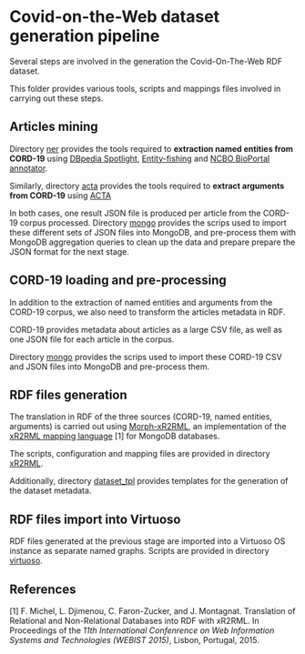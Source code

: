 # Covid-on-the-Web dataset generation pipeline

Several steps are involved in the generation the Covid-On-The-Web RDF dataset.

This folder provides various tools, scripts and mappings files involved in carrying out these steps.


## Articles mining

Directory [ner](ner) provides the tools required to **extraction named entities from CORD-19** using [DBpedia Spotlight](https://www.dbpedia-spotlight.org/), [Entity-fishing](https://github.com/kermitt2/entity-fishing) and [NCBO BioPortal annotator](http://bioportal.bioontology.org/annotatorplus).

Similarly, directory [acta](acta) provides the tools required to **extract arguments from CORD-19** using [ACTA](http://ns.inria.fr/acta/) 

In both cases, one result JSON file is produced per article from the CORD-19 corpus processed.
Directory [mongo](mongo) provides the scrips used to import these different sets of JSON files into MongoDB, and pre-process them with MongoDB aggregation queries to clean up the data and prepare prepare the JSON format for the next stage.

## CORD-19 loading and pre-processing

In addition to the extraction of named entities and arguments from the CORD-19 corpus, we also need to transform the articles metadata in RDF.

CORD-19 provides metadata about articles as a large CSV file, as well as one JSON file for each article in the corpus.

Directory [mongo](mongo) provides the scrips used to import these CORD-19 CSV and JSON files into MongoDB and pre-process them.


## RDF files generation

The translation in RDF of the three sources (CORD-19, named entities, arguments) is carried out using [Morph-xR2RML](https://github.com/frmichel/morph-xr2rml/), an implementation of the [xR2RML mapping language](http://i3s.unice.fr/~fmichel/xr2rml_specification.html) [1] for MongoDB databases.

The scripts, configuration and mapping files are provided in directory [xR2RML](xR2RML).

Additionally, directory [dataset_tpl](dataset_tpl) provides templates for the generation of the dataset metadata.


## RDF files import into Virtuoso

RDF files generated at the previous stage are imported into a Virtuoso OS instance as separate named graphs. 
Scripts are provided in directory [virtuoso](virtuoso).


## References

[1] F. Michel, L. Djimenou, C. Faron-Zucker, and J. Montagnat. Translation of Relational and Non-Relational Databases into RDF with xR2RML.
In Proceedings of the *11th International Confenrence on Web Information Systems and Technologies (WEBIST 2015)*, Lisbon, Portugal, 2015.

